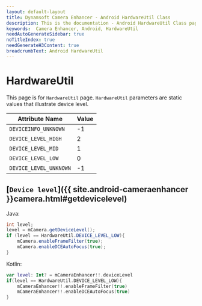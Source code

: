 ```yaml
---
layout: default-layout
title: Dynamsoft Camera Enhancer - Android HardwareUtil Class
description: This is the documentation - Android HardwareUtil Class page of Dynamsoft Camera Enhancer.
keywords:  Camera Enhancer, Android, HardwareUtil
needAutoGenerateSidebar: true
noTitleIndex: true
needGenerateH3Content: true
breadcrumbText: Android HardwareUtil
---
```


# HardwareUtil

This page is for `HardwareUtil` page. `HardwareUtil` parameters are static values that illustrate device level.

| Attribute Name | Value |
|------|------|
| `DEVICEINFO_UNKNOWN` | -1 |
| `DEVICE_LEVEL_HIGH` | 2 |
| `DEVICE_LEVEL_MID` | 1 |
| `DEVICE_LEVEL_LOW` | 0 |
| `DEVICE_LEVEL_UNKNOWN` | -1 |

## [`Device level`]({{ site.android-cameraenhancer }}camera.html#getdevicelevel)

Java:

```java
int level;
level = mCamera.getDeviceLevel();
if (level == HardwareUtil.DEVICE_LEVEL_LOW){
    mCamera.enableFrameFilter(true);
    mCamera.enableDCEAutoFocus(true);
}
```

Kotlin:

```kotlin
var level: Int? = mCameraEnhancer!!.deviceLevel
if(level == HardwareUtil.DEVICE_LEVEL_LOW){
    mCameraEnhancer!!.enableFrameFilter(true)
    mCameraEnhancer!!.enableDCEAutoFocus(true)
}
```
